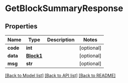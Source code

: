 # GetBlockSummaryResponse

## Properties
Name | Type | Description | Notes
------------ | ------------- | ------------- | -------------
**code** | **int** |  | [optional] 
**data** | [**Block1**](Block1.md) |  | [optional] 
**msg** | **str** |  | [optional] 

[[Back to Model list]](../README.md#documentation-for-models) [[Back to API list]](../README.md#documentation-for-api-endpoints) [[Back to README]](../README.md)

